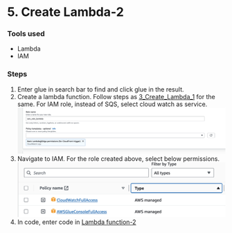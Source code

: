 <h1>5. Create Lambda-2</h1>
<p><h3>Tools used</h3>
<ul>
<li>Lambda</li>
<li>IAM</li>
</ul>
</p>

<p><h3>Steps</h3>
<ol>

  <li>Enter glue in search bar to find and click glue in the result.</li>
  <li>Create a lambda function. Follow steps as <a href="https://github.com/MithileshSanam/AWS/tree/main/project_steps/3_Create_Lambda_1">3_Create_Lambda_1</a> for the same. For IAM role, instead of SQS, select cloud watch as service.</li>
  <img src="https://github.com/MithileshSanam/AWS/blob/main/project_steps/5_Create_Lambda_2/images/5.1.png?raw=true alt="Create lambda">

  <li>Navigate to IAM. For the role created above, select below permissions.</li>
  <img src="https://github.com/MithileshSanam/AWS/blob/main/project_steps/5_Create_Lambda_2/images/5.2.png?raw=true alt="Create lambda">
  <li>In code, enter code in <a href='https://github.com/MithileshSanam/AWS/blob/main/code/lambda_function_2.py'>Lambda function-2</a></li>
</ol>
</p>
